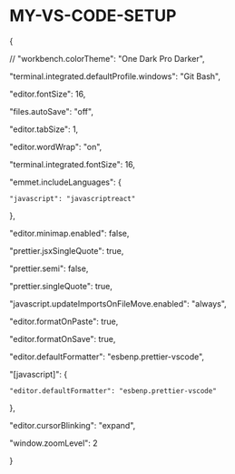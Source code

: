 # MY-VS-CODE-SETUP

{

  // "workbench.colorTheme": "One Dark Pro Darker",
  
  "terminal.integrated.defaultProfile.windows": "Git Bash",
  
  "editor.fontSize": 16,
  
  "files.autoSave": "off",
  
  "editor.tabSize": 1,
  
  "editor.wordWrap": "on",
  
  "terminal.integrated.fontSize": 16,
  
  "emmet.includeLanguages": {
  
    "javascript": "javascriptreact"
    
  },
  
  "editor.minimap.enabled": false,
  
  "prettier.jsxSingleQuote": true,
  
  "prettier.semi": false,
  
  "prettier.singleQuote": true,
  
  "javascript.updateImportsOnFileMove.enabled": "always",
  
  "editor.formatOnPaste": true,
  
  "editor.formatOnSave": true,
  
  "editor.defaultFormatter": "esbenp.prettier-vscode",
  
  "[javascript]": {
  
    "editor.defaultFormatter": "esbenp.prettier-vscode"
    
  },
  
  "editor.cursorBlinking": "expand",
  
  "window.zoomLevel": 2
  
}
